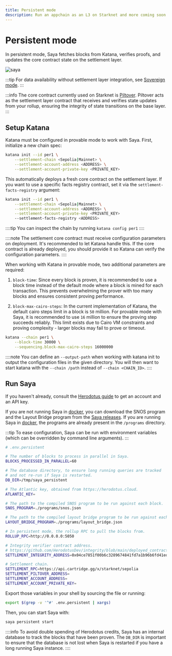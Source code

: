 ```yaml
---
title: Persistent mode
description: Run an appchain as an L3 on Starknet and more coming soon.
---
```


# Persistent mode

In persistent mode, Saya fetches blocks from Katana, verifies proofs, and updates the core contract state on the settlement layer.

![saya](/saya-persistent.png)

:::tip
For data availability without settlement layer integration, see [Sovereign mode](/toolchain/saya/sovereign).
:::

:::info
The core contract currently used on Starknet is [Piltover](https://github.com/keep-starknet-strange/piltover).
Piltover acts as the settlement layer contract that receives and verifies state updates from your rollup, ensuring the integrity of state transitions on the base layer.
:::

## Setup Katana

Katana must be configured in provable mode to work with Saya.
First, initialize a new chain spec:

```bash
katana init --id per1 \
    --settlement-chain <Sepolia|Mainnet> \
    --settlement-account-address <ADDRESS> \
    --settlement-account-private-key <PRIVATE_KEY>
```

This automatically deploys a fresh core contract on the settlement layer.
If you want to use a specific facts registry contract, set it via the `settlement-facts-registry` argument:

```bash
katana init --id per1 \
    --settlement-chain <Sepolia|Mainnet> \
    --settlement-account-address <ADDRESS> \
    --settlement-account-private-key <PRIVATE_KEY>
    --settlement-facts-registry <ADDRESS>
```

::::tip
You can inspect the chain by running `katana config per1`
::::

::::note
The settlement core contract must receive configuration parameters on deployment.
It's recommended to let Katana handle this.
If the core contract is already deployed, you should provide it so Katana can verify the configuration parameters.
::::

When working with Katana in provable mode, two additional parameters are required:

1. `block-time`: Since every block is proven, it is recommended to use a block time instead of the default mode where a block is mined for each transaction.
This prevents overwhelming the prover with too many blocks and ensures consistent proving performance.

2. `block-max-cairo-steps`: In the current implementation of Katana, the default cairo steps limit in a block is `50` million.
For provable mode with Saya, it is recommended to use `16` million to ensure the proving step succeeds reliably.
This limit exists due to Cairo VM constraints and proving complexity - larger blocks may fail to prove or timeout.

```bash
katana --chain per1 \
    --block-time 30000 \
    --sequencing.block-max-cairo-steps 16000000
```

::::note
You can define an `--output-path` when working with katana init to output the configuration files in the given directory.
You will then want to start katana with the `--chain /path` instead of `--chain <CHAIN_ID>`.
::::

## Run Saya

If you haven't already, consult the [Herodotus guide](/toolchain/saya) to get an account and an API key.

If you are not running Saya in [docker](https://github.com/dojoengine/saya/pkgs/container/saya), you can download the SNOS program and the Layout Bridge program from the [Saya releases](https://github.com/dojoengine/saya/releases).
If you are running Saya in [docker](https://github.com/dojoengine/saya/pkgs/container/saya), the programs are already present in the `/programs` directory.

:::tip
To ease configuration, Saya can be run with environment variables (which can be overridden by command line arguments).
:::

```bash
# .env.persistent

# The number of blocks to process in parallel in Saya.
BLOCKS_PROCESSED_IN_PARALLEL=60

# The database directory, to ensure long running queries are tracked
# and not re-run if Saya is restarted.
DB_DIR=/tmp/saya_persistent

# The Atlantic key, obtained from https://herodotus.cloud.
ATLANTIC_KEY=

# The path to the compiled SNOS program to be run against each block.
SNOS_PROGRAM=./programs/snos.json

# The path to the compiled layout bridge program to be run against each block.
LAYOUT_BRIDGE_PROGRAM=./programs/layout_bridge.json

# In persistent mode, the rollup RPC to pull the blocks from.
ROLLUP_RPC=http://0.0.0.0:5050

# Integrity verifier contract address.
# https://github.com/HerodotusDev/integrity/blob/main/deployed_contracts.md
SETTLEMENT_INTEGRITY_ADDRESS=0x04ce7851f00b6c3289674841fd7a1b96b6fd41ed1edc248faccd672c26371b8c

# Settlement chain.
SETTLEMENT_RPC=https://api.cartridge.gg/x/starknet/sepolia
SETTLEMENT_PILTOVER_ADDRESS=
SETTLEMENT_ACCOUNT_ADDRESS=
SETTLEMENT_ACCOUNT_PRIVATE_KEY=
```

Export those variables in your shell by sourcing the file or running:

```bash
export $(grep -v '^#' .env.persistent | xargs)
```

Then, you can start Saya with:

```bash
saya persistent start
```

::::info
To avoid double spending of Herodotus credits, Saya has an internal database to track the blocks that have been proven.
The `DB_DIR` is important to ensure that the database is not lost when Saya is restarted if you have a long running Saya instance.
::::
